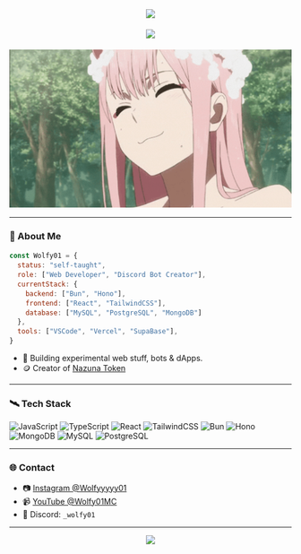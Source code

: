 <div align="center">
  <img src="https://readme-typing-svg.demolab.com?font=Fira+Code&weight=600&size=38&pause=1000&color=0FFFCF&center=true&vCenter=true&multiline=true&repeat=false&random=false&width=1200&height=100&lines=Hey,+I'm+Wolfy01.;Web+%7C+Bot+Developer" />
</div>

<br/>

<div align="center">
  <img src="https://raw.githubusercontent.com/innng/innng/master/assets/kyubey.gif" height="35" />
</div>

<br/>

<img src="https://raw.githubusercontent.com/Wolfyyy01/Wolfyyy01/main/assets/zero_two.gif" />

---

### 🧠 About Me

```js
const Wolfy01 = {
  status: "self-taught",
  role: ["Web Developer", "Discord Bot Creator"],
  currentStack: {
    backend: ["Bun", "Hono"],
    frontend: ["React", "TailwindCSS"],
    database: ["MySQL", "PostgreSQL", "MongoDB"]
  },
  tools: ["VSCode", "Vercel", "SupaBase"],
}
````

* 🧪 Building experimental web stuff, bots & dApps.
* 🪙 Creator of [Nazuna Token](https://nazunatoken.wolfy01.me/)

---

### 🛰️ Tech Stack

![JavaScript](https://img.shields.io/badge/-JavaScript-000?style=for-the-badge\&logo=javascript)
![TypeScript](https://img.shields.io/badge/-TypeScript-000?style=for-the-badge\&logo=typescript\&logoColor=white)
![React](https://img.shields.io/badge/-React-000?style=for-the-badge\&logo=react)
![TailwindCSS](https://img.shields.io/badge/-Tailwind-000?style=for-the-badge\&logo=tailwind-css)
![Bun](https://img.shields.io/badge/-Bun-black?style=for-the-badge\&logo=bun)
![Hono](https://img.shields.io/badge/-Hono-000?style=for-the-badge\&logo=cloudflare\&logoColor=white)
![MongoDB](https://img.shields.io/badge/-MongoDB-000?style=for-the-badge\&logo=mongodb)
![MySQL](https://img.shields.io/badge/-MySQL-000?style=for-the-badge\&logo=mysql)
![PostgreSQL](https://img.shields.io/badge/-PostgreSQL-000?style=for-the-badge\&logo=postgresql)

---

### 🌐 Contact

* 📷 [Instagram @Wolfyyyyy01](https://instagram.com/Wolfyyyyy01)
* 📹 [YouTube @Wolfy01MC](https://youtube.com/@Wolfy01MC)
* 💬 Discord: `_wolfy01`

---

<div align="center">
  <img src="https://img.shields.io/badge/Nazuna%20Token-Memecoin%20Project-ff69b4?style=for-the-badge&logo=polygon&logoColor=white" />
</div>
